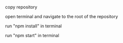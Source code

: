 copy repository

open terminal and navigate to the root of the repository

run "npm install" in terminal

run "npm start" in terminal
